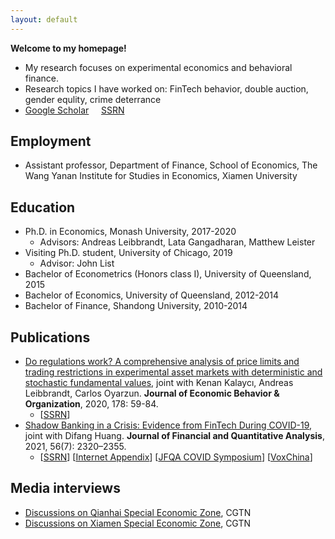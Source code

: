 ```yaml
---
layout: default
---
```


**Welcome to my homepage!** 
- My research focuses on experimental economics and behavioral finance. 
- Research topics I have worked on: FinTech behavior, double auction, gender equlity, crime deterrance
- [Google Scholar](https://scholar.google.com/citations?user=3MKaiOcAAAAJ&hl) &nbsp;&nbsp;&nbsp;   [SSRN](https://papers.ssrn.com/sol3/cf_dev/AbsByAuth.cfm?per_id=4260154)


## Employment
- Assistant professor, Department of Finance, School of Economics, The Wang Yanan Institute for Studies in Economics, Xiamen University


## Education
- Ph.D. in Economics, Monash University, 2017-2020
  - Advisors: Andreas Leibbrandt, Lata Gangadharan, Matthew Leister  
- Visiting Ph.D. student, University of Chicago, 2019
  - Advisor: John List
- Bachelor of Econometrics (Honors class I), University of Queensland, 2015
- Bachelor of Economics, University of Queensland, 2012-2014
- Bachelor of Finance, Shandong University, 2010-2014


## Publications

- [Do regulations work? A comprehensive analysis of price limits and trading restrictions in experimental asset markets with deterministic and stochastic fundamental values](https://www.sciencedirect.com/science/article/pii/S016726812030233X), joint with Kenan Kalaycı, Andreas Leibbrandt, Carlos Oyarzun. **Journal of Economic Behavior & Organization**, 2020, 178: 59-84.
  - [[SSRN](https://papers.ssrn.com/sol3/papers.cfm?abstract_id=3916604)]
- [Shadow Banking in a Crisis: Evidence from FinTech During COVID-19](https://doi.org/10.1017/S0022109021000430), joint with Difang Huang. **Journal of Financial and Quantitative Analysis**, 2021, 56(7): 2320–2355.
  - [[SSRN](https://papers.ssrn.com/sol3/papers.cfm?abstract_id=3734770)] [[Internet Appendix](https://drive.google.com/file/d/1xmnwf_dNR22ohyOeyFoZBCG_6OGv9Gvm/view?usp=sharing)] [[JFQA COVID Symposium](https://player.mediaamp.io/p/U8-EDC/x3q6FTruIMqL/embed/select/media/seU2G5zFXY7m?form=html)] [[VoxChina](http://voxchina.org/show-3-241.html)]


## Media interviews
- [Discussions on Qianhai Special Economic Zone](https://news.cgtn.com/news/2021-09-20/Expert-Shenzhen-s-Qianghai-offers-opportunities-for-HK-13Iyp1gpoGs/index.html), CGTN
- [Discussions on Xiamen Special Economic Zone](https://m.weibo.cn/status/4716940611813977?wm=3333_2001&from=10BC293010&sourcetype=weixin), CGTN
